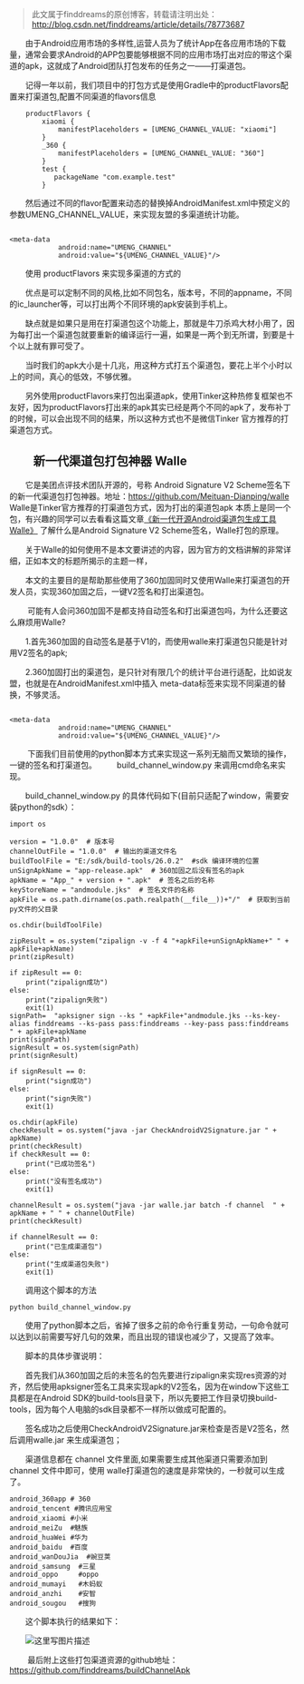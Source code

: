 > 此文属于finddreams的原创博客，转载请注明出处：http://blog.csdn.net/finddreams/article/details/78773687

&emsp;&emsp;由于Android应用市场的多样性,运营人员为了统计App在各应用市场的下载量，通常会要求Android的APP包要能够根据不同的应用市场打出对应的带这个渠道的apk，这就成了Android团队打包发布的任务之一——打渠道包。

&emsp;&emsp;记得一年以前，我们项目中的打包方式是使用Gradle中的productFlavors配置来打渠道包,配置不同渠道的flavors信息

```
    productFlavors {
        xiaomi {
            manifestPlaceholders = [UMENG_CHANNEL_VALUE: "xiaomi"]
        }
        _360 {
            manifestPlaceholders = [UMENG_CHANNEL_VALUE: "360"]
        }
        test {
           packageName "com.example.test"
        }
```

&emsp;&emsp;然后通过不同的flavor配置来动态的替换掉AndroidManifest.xml中预定义的参数UMENG_CHANNEL_VALUE，来实现友盟的多渠道统计功能。

```

<meta-data
            android:name="UMENG_CHANNEL"
            android:value="${UMENG_CHANNEL_VALUE}"/>

```

&emsp;&emsp;使用 productFlavors 来实现多渠道的方式的

&emsp;&emsp;优点是可以定制不同的风格,比如不同包名，版本号，不同的appname，不同的ic_launcher等，可以打出两个不同环境的apk安装到手机上。

&emsp;&emsp;缺点就是如果只是用在打渠道包这个功能上，那就是牛刀杀鸡大材小用了，因为每打出一个渠道包就要重新的编译运行一遍，如果是一两个到无所谓，到要是十个以上就有罪可受了。

&emsp;&emsp;当时我们的apk大小是十几兆，用这种方式打五个渠道包，要花上半个小时以上的时间，真心的低效，不够优雅。

&emsp;&emsp;另外使用productFlavors来打包出渠道apk，使用Tinker这种热修复框架也不友好，因为productFlavors打出来的apk其实已经是两个不同的apk了，发布补丁的时候，可以会出现不同的结果，所以这种方式也不是微信Tinker 官方推荐的打渠道包方式。

&emsp;&emsp;新一代渠道包打包神器 Walle
----------------------------

&emsp;&emsp;它是美团点评技术团队开源的，号称 Android Signature V2 Scheme签名下的新一代渠道包打包神器。地址：https://github.com/Meituan-Dianping/walle Walle是Tinker官方推荐的打渠道包方式，因为打出的渠道包apk 本质上是同一个包，有兴趣的同学可以去看看这篇文章[《新一代开源Android渠道包生成工具Walle》](https://tech.meituan.com/android-apk-v2-signature-scheme.html) 了解什么是Android Signature V2 Scheme签名，Walle打包的原理。

&emsp;&emsp;关于Walle的如何使用不是本文要讲述的内容，因为官方的文档讲解的非常详细，正如本文的标题所揭示的主题一样，

&emsp;&emsp;本文的主要目的是帮助那些使用了360加固同时又使用Walle来打渠道包的开发人员，实现360加固之后，一键V2签名和打出渠道包。

&emsp;&emsp; 可能有人会问360加固不是都支持自动签名和打出渠道包吗，为什么还要这么麻烦用Walle?

&emsp;&emsp;1.首先360加固的自动签名是基于V1的，而使用walle来打渠道包只能是针对用V2签名的apk;

&emsp;&emsp;2.360加固打出的渠道包，是只针对有限几个的统计平台进行适配，比如说友盟，也就是在AndroidManifest.xml中插入 meta-data标签来实现不同渠道的替换，不够灵活。

```

<meta-data
            android:name="UMENG_CHANNEL"
            android:value="${UMENG_CHANNEL_VALUE}"/>

```

&emsp;&emsp; 下面我们目前使用的python脚本方式来实现这一系列无脑而又繁琐的操作，一键的签名和打渠道包。
&emsp;&emsp; build_channel_window.py 来调用cmd命名来实现。

&emsp;&emsp;build_channel_window.py 的具体代码如下(目前只适配了window，需要安装python的sdk）：

```
import os

version = "1.0.0"  # 版本号
channelOutFile = "1.0.0"  # 输出的渠道文件名
buildToolFile = "E:/sdk/build-tools/26.0.2"  #sdk 编译环境的位置
unSignApkName = "app-release.apk"  # 360加固之后没有签名的apk
apkName = "App_" + version + ".apk"  # 签名之后的名称
keyStoreName = "andmodule.jks"  # 签名文件的名称
apkFile = os.path.dirname(os.path.realpath(__file__))+"/"  # 获取到当前py文件的父目录

os.chdir(buildToolFile)

zipResult = os.system("zipalign -v -f 4 "+apkFile+unSignApkName+" " + apkFile+apkName)
print(zipResult)

if zipResult == 0:
    print("zipalign成功")
else:
    print("zipalign失败")
    exit(1)
signPath=  "apksigner sign --ks " +apkFile+"andmodule.jks --ks-key-alias finddreams --ks-pass pass:finddreams --key-pass pass:finddreams " + apkFile+apkName
print(signPath)
signResult = os.system(signPath)
print(signResult)

if signResult == 0:
    print("sign成功")
else:
    print("sign失败")
    exit(1)

os.chdir(apkFile)
checkResult = os.system("java -jar CheckAndroidV2Signature.jar " + apkName)
print(checkResult)
if checkResult == 0:
    print("已成功签名")
else:
    print("没有签名成功")
    exit(1)

channelResult = os.system("java -jar walle.jar batch -f channel  " + apkName + " " + channelOutFile)
print(checkResult)

if channelResult == 0:
    print("已生成渠道包")
else:
    print("生成渠道包失败")
    exit(1)
```

&emsp;&emsp;调用这个脚本的方法

```
python build_channel_window.py
```

&emsp;&emsp;使用了python脚本之后，省掉了很多之前的命令行重复劳动，一句命令就可以达到以前需要写好几句的效果，而且出现的错误也减少了，又提高了效率。

&emsp;&emsp;脚本的具体步骤说明：

&emsp;&emsp;首先我们从360加固之后的未签名的包先要进行zipalign来实现res资源的对齐，然后使用apksigner签名工具来实现apk的V2签名，因为在window下这些工具都是在Android SDK的build-tools目录下，所以先要把工作目录切换build-tools，因为每个人电脑的sdk目录都不一样所以做成可配置的。

&emsp;&emsp;签名成功之后使用CheckAndroidV2Signature.jar来检查是否是V2签名，然后调用walle.jar 来生成渠道包；

&emsp;&emsp;渠道信息都在 channel 文件里面,如果需要生成其他渠道只需要添加到 channel 文件中即可，使用 walle打渠道包的速度是非常快的，一秒就可以生成了。

```
android_360app # 360
android_tencent #腾讯应用宝
android_xiaomi #小米
android_meiZu  #魅族
android_huaWei #华为
android_baidu  #百度
android_wanDouJia  #豌豆荚
android_samsung  #三星
android_oppo     #oppo
android_mumayi   #木蚂蚁
android_anzhi    #安智
android_sougou   #搜狗
```


&emsp;&emsp;这个脚本执行的结果如下：

&emsp;&emsp;![这里写图片描述](http://img.blog.csdn.net/20171211163612681?watermark/2/text/aHR0cDovL2Jsb2cuY3Nkbi5uZXQvZmluZGRyZWFtcw==/font/5a6L5L2T/fontsize/400/fill/I0JBQkFCMA==/dissolve/70/gravity/SouthEast)

&emsp;&emsp; 最后附上这些打包渠道资源的github地址：https://github.com/finddreams/buildChannelApk
